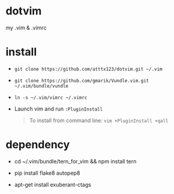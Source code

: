 dotvim
======

my .vim &amp; .vimrc

install
======

* ```git clone https://github.com/atttx123/dotvim.git ~/.vim```

* ```git clone https://github.com/gmarik/Vundle.vim.git ~/.vim/bundle/vundle```

* ```ln -s ~/.vim/vimrc ~/.vimrc```

* Launch vim and run ```:PluginInstall```

  > To install from command line: ```vim +PluginInstall +qall```

dependency
======

* cd ~/.vim/bundle/tern_for_vim && npm install tern

* pip install flake8 autopep8

* apt-get install exuberant-ctags
